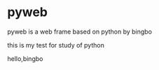 # pyweb
pyweb is a web frame based on python by bingbo

this is my test for study of python

hello,bingbo
